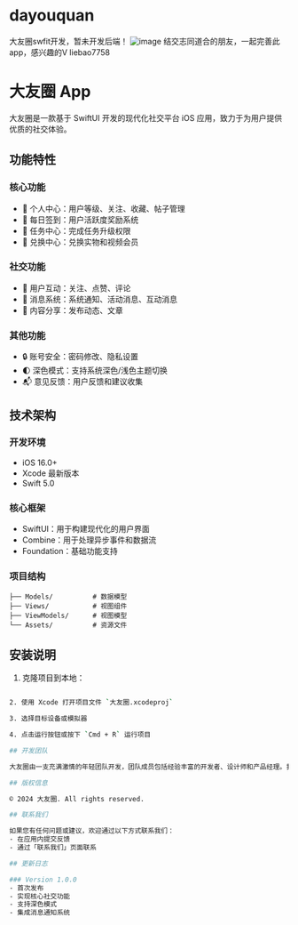 # dayouquan
大友圈swfit开发，暂未开发后端！
![image](https://github.com/user-attachments/assets/5904f055-c43b-494a-8f2e-f08e8594a6bd)
结交志同道合的朋友，一起完善此app，感兴趣的V liebao7758 
# 大友圈 App

大友圈是一款基于 SwiftUI 开发的现代化社交平台 iOS 应用，致力于为用户提供优质的社交体验。

## 功能特性

### 核心功能
- 📱 个人中心：用户等级、关注、收藏、帖子管理
- 📅 每日签到：用户活跃度奖励系统
- 🎁 任务中心：完成任务升级权限
- 🌟 兑换中心：兑换实物和视频会员

### 社交功能
- 👥 用户互动：关注、点赞、评论
- 📨 消息系统：系统通知、活动消息、互动消息
- 📝 内容分享：发布动态、文章

### 其他功能
- 🔒 账号安全：密码修改、隐私设置
- 🌓 深色模式：支持系统深色/浅色主题切换
- 📬 意见反馈：用户反馈和建议收集

## 技术架构

### 开发环境
- iOS 16.0+
- Xcode 最新版本
- Swift 5.0

### 核心框架
- SwiftUI：用于构建现代化的用户界面
- Combine：用于处理异步事件和数据流
- Foundation：基础功能支持

### 项目结构
```
├── Models/          # 数据模型
├── Views/           # 视图组件
├── ViewModels/      # 视图模型
└── Assets/          # 资源文件
```

## 安装说明

1. 克隆项目到本地：
```bash

2. 使用 Xcode 打开项目文件 `大友圈.xcodeproj`

3. 选择目标设备或模拟器

4. 点击运行按钮或按下 `Cmd + R` 运行项目

## 开发团队

大友圈由一支充满激情的年轻团队开发，团队成员包括经验丰富的开发者、设计师和产品经理。我们始终坚持以用户体验为中心，不断创新和改进产品。

## 版权信息

© 2024 大友圈. All rights reserved.

## 联系我们

如果您有任何问题或建议，欢迎通过以下方式联系我们：
- 在应用内提交反馈
- 通过「联系我们」页面联系

## 更新日志

### Version 1.0.0
- 首次发布
- 实现核心社交功能
- 支持深色模式
- 集成消息通知系统
